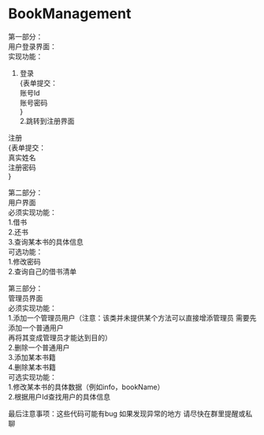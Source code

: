 # BookManagement

第一部分：<br/>
用户登录界面：<br/>
实现功能：<br/>
 1. 登录<br/>
 {表单提交：<br/>
          账号Id<br/>
          账号密码<br/>
 }<br/>
 2.跳转到注册界面<br/>
 
 注册<br/>
 {表单提交：<br/>
          真实姓名<br/>
          注册密码<br/>
 }

 第二部分：<br/>
       用户界面<br/>
       必须实现功能：<br/>
                1.借书<br/>
                2.还书<br/>
                3.查询某本书的具体信息<br/>
       可选功能：<br/>
                1.修改密码<br/>
                2.查询自己的借书清单<br/>
         
 第三部分：<br/>
       管理员界面<br/>
       必须实现功能：<br/>
                1.添加一个管理员用户（注意：该类并未提供某个方法可以直接增添管理员 需要先添加一个普通用户<br/>
                再将其变成管理员才能达到目的）<br/>
                2.删除一个普通用户<br/>
                3.添加某本书籍<br/>
                4.删除某本书籍<br/>
        可选实现功能：<br/>
                1.修改某本书的具体数据（例如info，bookName）<br/>
                2.根据用户Id查找用户的具体信息<br/>
                
 最后注意事项：这些代码可能有bug 如果发现异常的地方 请尽快在群里提醒或私聊
